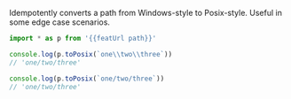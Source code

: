Idempotently converts a path from Windows-style to Posix-style. Useful in some edge case scenarios.

```js
import * as p from '{{featUrl path}}'

console.log(p.toPosix(`one\\two\\three`))
// 'one/two/three'

console.log(p.toPosix(`one/two/three`))
// 'one/two/three'
```
